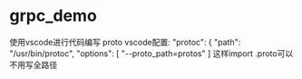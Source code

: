 # grpc_demo
使用vscode进行代码编写
proto vscode配置:
  "protoc": {
        "path": "/usr/bin/protoc",
        "options": [
            "--proto_path=protos"
        ]
这样import .proto可以不用写全路径